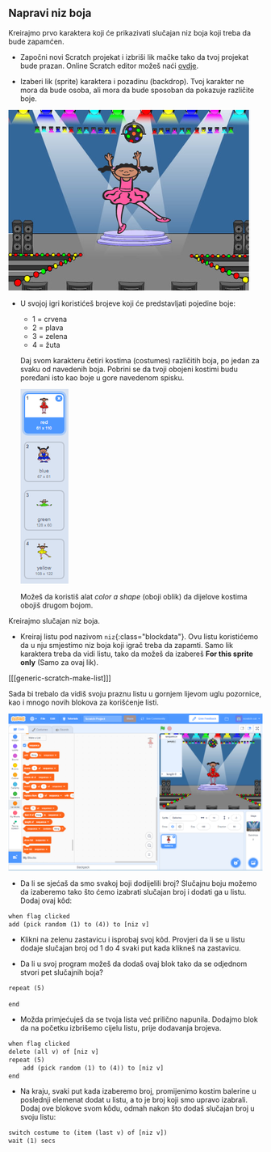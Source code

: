 ## Napravi niz boja

Kreirajmo prvo karaktera koji će prikazivati slučajan niz boja koji treba da bude zapamćen.

+ Započni novi Scratch projekat i izbriši lik mačke tako da tvoj projekat bude prazan. Online Scratch editor možeš naći [ovdje](http://jumpto.cc/scratch-new).

+ Izaberi lik (sprite) karaktera i pozadinu (backdrop). Tvoj karakter ne mora da bude osoba, ali mora da bude sposoban da pokazuje različite boje.

![screenshot](images/colour-sprite.png)

+ U svojoj igri koristićeš brojeve koji će predstavljati pojedine boje:
    
    + 1 = crvena
    + 2 = plava
    + 3 = zelena
    + 4 = žuta
    
    Daj svom karakteru četiri kostima (costumes) različitih boja, po jedan za svaku od navedenih boja. Pobrini se da tvoji obojeni kostimi budu poređani isto kao boje u gore navedenom spisku.
    
    ![screenshot](images/colour-costume.png)
    
    Možeš da koristiš alat *color a shape* (oboji oblik) da dijelove kostima obojiš drugom bojom.

Kreirajmo slučajan niz boja.

+ Kreiraj listu pod nazivom `niz`{:class="blockdata"}. Ovu listu koristićemo da u nju smjestimo niz boja koji igrač treba da zapamti. Samo lik karaktera treba da vidi listu, tako da možeš da izabereš **For this sprite only** (Samo za ovaj lik).

[[[generic-scratch-make-list]]]

Sada bi trebalo da vidiš svoju praznu listu u gornjem lijevom uglu pozornice, kao i mnogo novih blokova za korišćenje listi.

![screenshot](images/colour-list-blocks.png)

+ Da li se sjećaš da smo svakoj boji dodijelili broj? Slučajnu boju možemo da izaberemo tako što ćemo izabrati slučajan broj i dodati ga u listu. Dodaj ovaj kôd:

```blocks
when flag clicked
add (pick random (1) to (4)) to [niz v]
```

+ Klikni na zelenu zastavicu i isprobaj svoj kôd. Provjeri da li se u listu dodaje slučajan broj od 1 do 4 svaki put kada klikneš na zastavicu.

+ Da li u svoj program možeš da dodaš ovaj blok tako da se odjednom stvori pet slučajnih boja?

```blocks
repeat (5)

end
```

+ Možda primjećuješ da se tvoja lista već prilično napunila. Dodajmo blok da na početku izbrišemo cijelu listu, prije dodavanja brojeva.

```blocks
when flag clicked
delete (all v) of [niz v]
repeat (5)
    add (pick random (1) to (4)) to [niz v]
end
```

+ Na kraju, svaki put kada izaberemo broj, promijenimo kostim balerine u poslednji elemenat dodat u listu, a to je broj koji smo upravo izabrali. Dodaj ove blokove svom kôdu, odmah nakon što dodaš slučajan broj u svoju listu:

```blocks
switch costume to (item (last v) of [niz v])
wait (1) secs
```